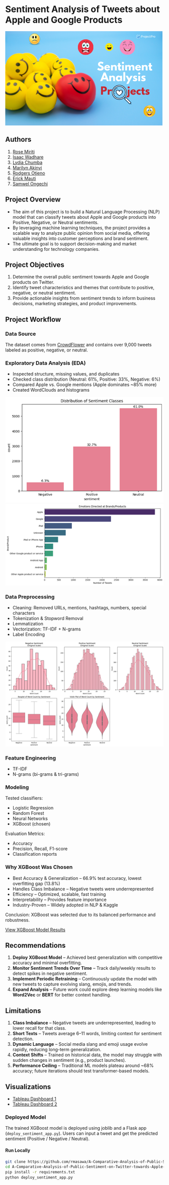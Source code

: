 # Sentiment Analysis of Tweets about Apple and Google Products
![Sentiment Analysis](https://github.com/rmasawa/A-Comparative-Analysis-of-Public-Sentiment-on-Twitter-towards-Apple-and-Google-Products-using-NLP/blob/master/Images/Sentiment_Analysis_Projects.png)

##  Authors

1. [Rose Miriti]()
2. [Isaac Wadhare]()
3. [Lydia Chumba]()
4. [Marilyn Akinyi]()
5. [Rodgers Otieno]()
6. [Erick Mauti]()
7. [Samwel Ongechi]()

##  Project Overview

- The aim of this project is to build a Natural Language Processing (NLP) model that can classify tweets about Apple and Google products into Positive, Negative, or Neutral sentiments.
- By leveraging machine learning techniques, the project provides a scalable way to analyze public opinion from social media, offering valuable insights into customer perceptions and brand sentiment.
- The ultimate goal is to support decision-making and market understanding for technology companies.

## Project Objectives

1. Determine the overall public sentiment towards Apple and Google products on Twitter.
2. Identify tweet characteristics and themes that contribute to positive, negative, or neutral sentiment.
3. Provide actionable insights from sentiment trends to inform business decisions, marketing strategies, and product improvements.

## Project Workflow

### Data Source
The dataset comes from [CrowdFlower](https://data.world/crowdflower/brands-and-product-emotions) and contains over 9,000 tweets labeled as positive, negative, or neutral.

### Exploratory Data Analysis (EDA)
- Inspected structure, missing values, and duplicates
- Checked class distribution (Neutral: 61%, Positive: 33%, Negative: 6%)
- Compared Apple vs. Google mentions (Apple dominates ~85% more)
- Created WordClouds and histograms

![Sentiment Distribution](https://github.com/rmasawa/A-Comparative-Analysis-of-Public-Sentiment-on-Twitter-towards-Apple-and-Google-Products-using-NLP/blob/master/Images/Sentiment%20Distribution.png)
![Emotions towards brands](https://github.com/rmasawa/A-Comparative-Analysis-of-Public-Sentiment-on-Twitter-towards-Apple-and-Google-Products-using-NLP/blob/master/Images/Emotions%20towards%20brands.png)

### Data Preprocessing
- Cleaning: Removed URLs, mentions, hashtags, numbers, special characters
- Tokenization & Stopword Removal
- Lemmatization
- Vectorization: TF-IDF + N-grams
- Label Encoding

![Text Length Analysis](https://github.com/rmasawa/A-Comparative-Analysis-of-Public-Sentiment-on-Twitter-towards-Apple-and-Google-Products-using-NLP/blob/master/Images/Text%20length%20analysis.png)

### Feature Engineering
- TF-IDF
- N-grams (bi-grams & tri-grams)

### Modeling
Tested classifiers:
- Logistic Regression
- Random Forest
- Neural Networks
- XGBoost (chosen)

Evaluation Metrics:
- Accuracy
- Precision, Recall, F1-score
- Classification reports

### Why XGBoost Was Chosen
- Best Accuracy & Generalization – 66.9% test accuracy, lowest overfitting gap (13.8%)
- Handles Class Imbalance – Negative tweets were underrepresented
- Efficiency – Optimized, scalable, fast training
- Interpretability – Provides feature importance
- Industry-Proven – Widely adopted in NLP & Kaggle

Conclusion: XGBoost was selected due to its balanced performance and robustness.

[View XGBoost Model Results](https://github.com/rmasawa/A-Comparative-Analysis-of-Public-Sentiment-on-Twitter-towards-Apple-and-Google-Products-using-NLP/blob/master/Index.ipynb)


## Recommendations  

1. **Deploy XGBoost Model** – Achieved best generalization with competitive accuracy and minimal overfitting.  
2. **Monitor Sentiment Trends Over Time** – Track daily/weekly results to detect spikes in negative sentiment.  
3. **Implement Periodic Retraining** – Continuously update the model with new tweets to capture evolving slang, emojis, and trends.  
4. **Expand Analysis** – Future work could explore deep learning models like **Word2Vec** or **BERT** for better context handling.  

## Limitations  

1. **Class Imbalance** – Negative tweets are underrepresented, leading to lower recall for that class.  
2. **Short Texts** – Tweets average 6–11 words, limiting context for sentiment detection.  
3. **Dynamic Language** – Social media slang and emoji usage evolve rapidly, reducing long-term generalization.  
4. **Context Shifts** – Trained on historical data, the model may struggle with sudden changes in sentiment (e.g., product launches).  
5. **Performance Ceiling** – Traditional ML models plateau around ~68% accuracy; future iterations should test transformer-based models.  

## Visualizations  

- [Tableau Dashboard 1](https://public.tableau.com/views/SentimentAnalysis_17568185002180/Dashboard1?:language=en-US&publish=yes&:sid=&:redirect=auth&:display_count=n&:origin=viz_share_link)  
- [Tableau Dashboard 2](https://public.tableau.com/app/profile/rose.miriti/viz/Phase_4_17567508830150/Dashboard1)  

### Deployed Model
The trained XGBoost model is deployed using joblib and a Flask app (`deploy_sentiment_app.py`). Users can input a tweet and get the predicted sentiment (Positive / Negative / Neutral).

#### Run Locally
```bash
git clone https://github.com/rmasawa/A-Comparative-Analysis-of-Public-Sentiment-on-Twitter-towards-Apple-and-Google-Products-using-NLP.git
cd A-Comparative-Analysis-of-Public-Sentiment-on-Twitter-towards-Apple-and-Google-Products-using-NLP
pip install -r requirements.txt
python deploy_sentiment_app.py

